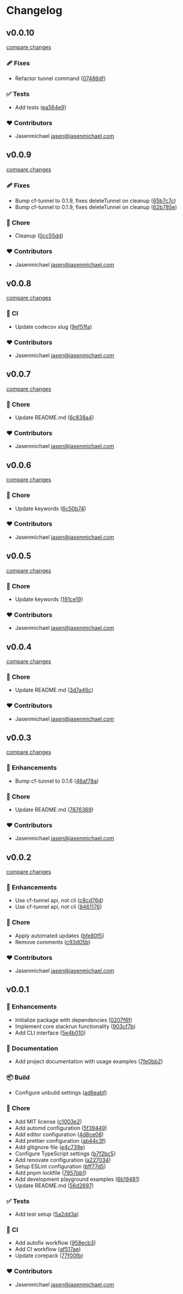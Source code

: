 # Changelog

## v0.0.10

[compare changes](https://github.com/jasenmichael/stackrun/compare/v0.0.9...v0.0.10)

### 🩹 Fixes

- Refactor tunnel command ([07486df](https://github.com/jasenmichael/stackrun/commit/07486df))

### ✅ Tests

- Add tests ([ea564e9](https://github.com/jasenmichael/stackrun/commit/ea564e9))

### ❤️ Contributors

- Jasenmichael <jasen@jasenmichael.com>

## v0.0.9

[compare changes](https://github.com/jasenmichael/stackrun/compare/v0.0.8...v0.0.9)

### 🩹 Fixes

- Bump cf-tunnel to 0.1.9, fixes deleteTunnel on cleanup ([65b7c7c](https://github.com/jasenmichael/stackrun/commit/65b7c7c))
- Bump cf-tunnel to 0.1.9, fixes deleteTunnel on cleanup ([62b785e](https://github.com/jasenmichael/stackrun/commit/62b785e))

### 🏡 Chore

- Cleanup ([0cc55dd](https://github.com/jasenmichael/stackrun/commit/0cc55dd))

### ❤️ Contributors

- Jasenmichael <jasen@jasenmichael.com>

## v0.0.8

[compare changes](https://github.com/jasenmichael/stackrun/compare/v0.0.7...v0.0.8)

### 🤖 CI

- Update codecov slug ([9ef51fa](https://github.com/jasenmichael/stackrun/commit/9ef51fa))

### ❤️ Contributors

- Jasenmichael <jasen@jasenmichael.com>

## v0.0.7

[compare changes](https://github.com/jasenmichael/stackrun/compare/v0.0.6...v0.0.7)

### 🏡 Chore

- Update README.md ([6c838a4](https://github.com/jasenmichael/stackrun/commit/6c838a4))

### ❤️ Contributors

- Jasenmichael <jasen@jasenmichael.com>

## v0.0.6

[compare changes](https://github.com/jasenmichael/stackrun/compare/v0.0.5...v0.0.6)

### 🏡 Chore

- Update keywords ([6c50b74](https://github.com/jasenmichael/stackrun/commit/6c50b74))

### ❤️ Contributors

- Jasenmichael <jasen@jasenmichael.com>

## v0.0.5

[compare changes](https://github.com/jasenmichael/stackrun/compare/v0.0.4...v0.0.5)

### 🏡 Chore

- Update keywords ([191ce19](https://github.com/jasenmichael/stackrun/commit/191ce19))

### ❤️ Contributors

- Jasenmichael <jasen@jasenmichael.com>

## v0.0.4

[compare changes](https://github.com/jasenmichael/stackrun/compare/v0.0.3...v0.0.4)

### 🏡 Chore

- Update README.md ([3d7a46c](https://github.com/jasenmichael/stackrun/commit/3d7a46c))

### ❤️ Contributors

- Jasenmichael <jasen@jasenmichael.com>

## v0.0.3

[compare changes](https://github.com/jasenmichael/stackrun/compare/v0.0.2...v0.0.3)

### 🚀 Enhancements

- Bump cf-tunnel to 0.1.6 ([46af78a](https://github.com/jasenmichael/stackrun/commit/46af78a))

### 🏡 Chore

- Update README.md ([7876369](https://github.com/jasenmichael/stackrun/commit/7876369))

### ❤️ Contributors

- Jasenmichael <jasen@jasenmichael.com>

## v0.0.2

[compare changes](https://github.com/jasenmichael/stackrun/compare/v0.0.1...v0.0.2)

### 🚀 Enhancements

- Use cf-tunnel api, not cli ([c8cd76d](https://github.com/jasenmichael/stackrun/commit/c8cd76d))
- Use cf-tunnel api, not cli ([8461176](https://github.com/jasenmichael/stackrun/commit/8461176))

### 🏡 Chore

- Apply automated updates ([bfe80f5](https://github.com/jasenmichael/stackrun/commit/bfe80f5))
- Remove comments ([c93d05b](https://github.com/jasenmichael/stackrun/commit/c93d05b))

### ❤️ Contributors

- Jasenmichael <jasen@jasenmichael.com>

## v0.0.1

### 🚀 Enhancements

- Initialize package with dependencies ([0207f6f](https://github.com/jasenmichael/stackrun/commit/0207f6f))
- Implement core stackrun functionality ([903cf7b](https://github.com/jasenmichael/stackrun/commit/903cf7b))
- Add CLI interface ([5e4b010](https://github.com/jasenmichael/stackrun/commit/5e4b010))

### 📖 Documentation

- Add project documentation with usage examples ([7fe0bb2](https://github.com/jasenmichael/stackrun/commit/7fe0bb2))

### 📦 Build

- Configure unbuild settings ([ad6eabf](https://github.com/jasenmichael/stackrun/commit/ad6eabf))

### 🏡 Chore

- Add MIT license ([c1003e2](https://github.com/jasenmichael/stackrun/commit/c1003e2))
- Add automd configuration ([5f39449](https://github.com/jasenmichael/stackrun/commit/5f39449))
- Add editor configuration ([4d8ce08](https://github.com/jasenmichael/stackrun/commit/4d8ce08))
- Add prettier configuration ([ab44c3f](https://github.com/jasenmichael/stackrun/commit/ab44c3f))
- Add gitignore file ([e4c739e](https://github.com/jasenmichael/stackrun/commit/e4c739e))
- Configure TypeScript settings ([b7f2bc5](https://github.com/jasenmichael/stackrun/commit/b7f2bc5))
- Add renovate configuration ([a227034](https://github.com/jasenmichael/stackrun/commit/a227034))
- Setup ESLint configuration ([bff77d5](https://github.com/jasenmichael/stackrun/commit/bff77d5))
- Add pnpm lockfile ([7957bb1](https://github.com/jasenmichael/stackrun/commit/7957bb1))
- Add development playground examples ([6b19481](https://github.com/jasenmichael/stackrun/commit/6b19481))
- Update README.md ([56d2697](https://github.com/jasenmichael/stackrun/commit/56d2697))

### ✅ Tests

- Add test setup ([5a2dd3a](https://github.com/jasenmichael/stackrun/commit/5a2dd3a))

### 🤖 CI

- Add autofix workflow ([958ecb3](https://github.com/jasenmichael/stackrun/commit/958ecb3))
- Add CI workflow ([af517ae](https://github.com/jasenmichael/stackrun/commit/af517ae))
- Update corepack ([77f00fb](https://github.com/jasenmichael/stackrun/commit/77f00fb))

### ❤️ Contributors

- Jasenmichael <jasen@jasenmichael.com>
